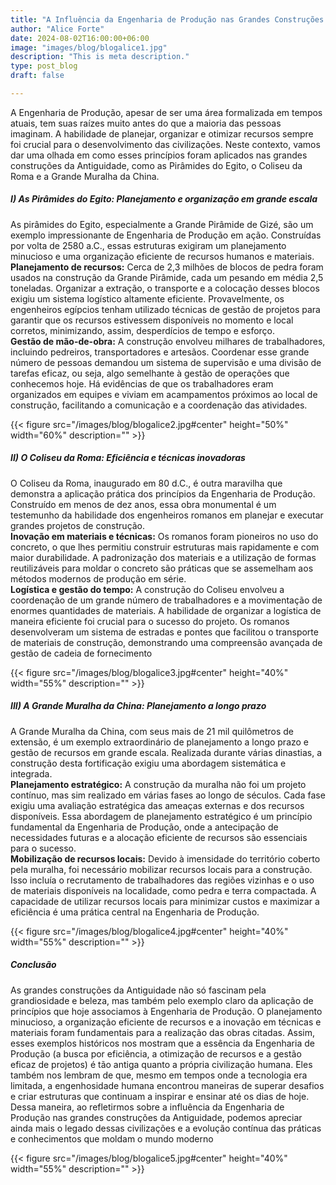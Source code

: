 ```yaml
---
title: "A Influência da Engenharia de Produção nas Grandes Construções da Antiguidade"
author: "Alice Forte"
date: 2024-08-02T16:00:00+06:00
image: "images/blog/blogalice1.jpg"
description: "This is meta description."
type: post_blog
draft: false

---
```



A Engenharia de Produção, apesar de ser uma área formalizada em tempos atuais, tem suas raízes muito antes do que a maioria das pessoas imaginam. A habilidade de planejar, organizar e otimizar recursos sempre foi crucial para o desenvolvimento das civilizações. Neste contexto, vamos dar uma olhada em como esses princípios foram aplicados nas grandes construções da Antiguidade, como as Pirâmides do Egito, o Coliseu da Roma e a Grande Muralha da China.
##### I) As Pirâmides do Egito: Planejamento e organização em grande escala   
As pirâmides do Egito, especialmente a Grande Pirâmide de Gizé, são um exemplo impressionante de Engenharia de Produção em ação. Construídas por volta de 2580 a.C., essas estruturas exigiram um planejamento minucioso e uma organização eficiente de recursos humanos e materiais.   
**Planejamento de recursos:** Cerca de 2,3 milhões de blocos de pedra foram usados na construção da Grande Pirâmide, cada um pesando em média 2,5 toneladas. Organizar a extração, o transporte e a colocação desses blocos exigiu um sistema logístico altamente eficiente. Provavelmente, os engenheiros egípcios tenham utilizado técnicas de gestão de projetos para garantir que os recursos estivessem disponíveis no momento e local corretos, minimizando, assim, desperdícios de tempo e esforço.    
**Gestão de mão-de-obra:** A construção envolveu milhares de trabalhadores, incluindo pedreiros, transportadores e artesãos. Coordenar esse grande número de pessoas demandou um sistema de supervisão e uma divisão de tarefas eficaz, ou seja, algo semelhante à gestão de operações que conhecemos hoje. Há evidências de que os trabalhadores eram organizados em equipes e viviam em acampamentos próximos ao local de construção, facilitando a comunicação e a coordenação das atividades.


{{< figure src="/images/blog/blogalice2.jpg#center" height="50%" width="60%" description="" >}}



##### II) O Coliseu da Roma: Eficiência e técnicas inovadoras    
O Coliseu da Roma, inaugurado em 80 d.C., é outra maravilha que demonstra a aplicação prática dos princípios da Engenharia de Produção. Construído em menos de dez anos, essa obra monumental é um testemunho da habilidade dos engenheiros romanos em planejar e executar grandes projetos de construção.   
**Inovação em materiais e técnicas:** Os romanos foram pioneiros no uso do concreto, o que lhes permitiu construir estruturas mais rapidamente e com maior durabilidade. A padronização dos materiais e a utilização de formas reutilizáveis para moldar o concreto são práticas que se assemelham aos métodos modernos de produção em série.   
**Logística e gestão do tempo:** A construção do Coliseu envolveu a coordenação de um grande número de trabalhadores e a movimentação de enormes quantidades de materiais. A habilidade de organizar a logística de maneira eficiente foi crucial para o sucesso do projeto. Os romanos desenvolveram um sistema de estradas e pontes que facilitou o transporte de materiais de construção, demonstrando uma compreensão avançada de gestão de cadeia de fornecimento



{{< figure src="/images/blog/blogalice3.jpg#center" height="40%" width="55%" description="" >}}

##### III) A Grande Muralha da China: Planejamento a longo prazo   
A Grande Muralha da China, com seus mais de 21 mil quilômetros de extensão, é um exemplo extraordinário de planejamento a longo prazo e gestão de recursos em grande escala. Realizada durante várias dinastias, a construção desta fortificação exigiu uma abordagem sistemática e integrada.   
**Planejamento estratégico:** A construção da muralha não foi um projeto contínuo, mas sim realizado em várias fases ao longo de séculos. Cada fase exigiu uma avaliação estratégica das ameaças externas e dos recursos disponíveis. Essa abordagem de planejamento estratégico é um princípio fundamental da Engenharia de Produção, onde a antecipação de necessidades futuras e a alocação eficiente de recursos são essenciais para o sucesso.   
**Mobilização de recursos locais:** Devido à imensidade do território coberto pela muralha, foi necessário mobilizar recursos locais para a construção. Isso incluía o recrutamento de trabalhadores das regiões vizinhas e o uso de materiais disponíveis na localidade, como pedra e terra compactada. A capacidade de utilizar recursos locais para minimizar custos e maximizar a eficiência é uma prática central na Engenharia de Produção.

{{< figure src="/images/blog/blogalice4.jpg#center" height="40%" width="55%" description="" >}}


##### Conclusão

As grandes construções da Antiguidade não só fascinam pela grandiosidade e beleza, mas também pelo exemplo claro da aplicação de princípios que hoje associamos à Engenharia de Produção. O planejamento minucioso, a organização eficiente de recursos e a inovação em técnicas e materiais foram fundamentais para a realização das obras citadas.
Assim, esses exemplos históricos nos mostram que a essência da Engenharia de Produção (a busca por eficiência, a otimização de recursos e a gestão eficaz de projetos) é tão antiga quanto a própria civilização humana. Eles também nos lembram de que, mesmo em tempos onde a tecnologia era limitada, a engenhosidade humana encontrou maneiras de superar desafios e criar estruturas que continuam a inspirar e ensinar até os dias de hoje.
Dessa maneira, ao refletirmos sobre a influência da Engenharia de Produção nas grandes construções da Antiguidade, podemos apreciar ainda mais o legado dessas civilizações e a evolução contínua das práticas e conhecimentos que moldam o mundo moderno

{{< figure src="/images/blog/blogalice5.jpg#center" height="40%" width="55%" description="" >}}